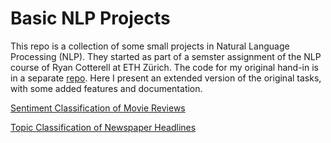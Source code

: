# Basic NLP Projects
This repo is a collection of some small projects in Natural Language Processing (NLP). They started as part of a semster assignment of the NLP course of Ryan Cotterell at ETH Zürich. The code for my original hand-in is in a separate [repo](https://github.com/raffaelk/NLP20_Assignment). Here I present an extended version of the original tasks, with some added features and documentation.

[Sentiment Classification of Movie Reviews](sentiment_classification)

[Topic Classification of Newspaper Headlines](topic_classification)
